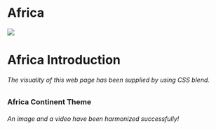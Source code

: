 # Africa
![](africa.gif)

<h1> Africa Introduction 
<h6>The visuality of this web page has been supplied by using CSS blend.

<h3> Africa Continent Theme 
<h6>An image and a video have been harmonized successfully!
